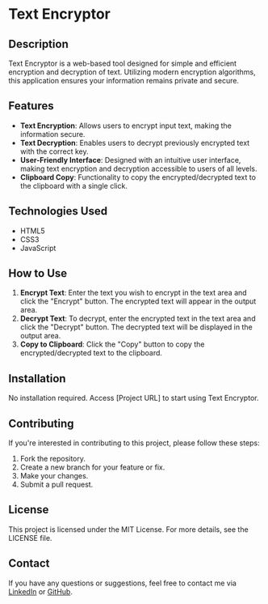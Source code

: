# Text Encryptor

## Description
Text Encryptor is a web-based tool designed for simple and efficient encryption and decryption of text. Utilizing modern encryption algorithms, this application ensures your information remains private and secure.

## Features
- **Text Encryption**: Allows users to encrypt input text, making the information secure.
- **Text Decryption**: Enables users to decrypt previously encrypted text with the correct key.
- **User-Friendly Interface**: Designed with an intuitive user interface, making text encryption and decryption accessible to users of all levels.
- **Clipboard Copy**: Functionality to copy the encrypted/decrypted text to the clipboard with a single click.

## Technologies Used
- HTML5
- CSS3
- JavaScript

## How to Use
1. **Encrypt Text**: Enter the text you wish to encrypt in the text area and click the "Encrypt" button. The encrypted text will appear in the output area.
2. **Decrypt Text**: To decrypt, enter the encrypted text in the text area and click the "Decrypt" button. The decrypted text will be displayed in the output area.
3. **Copy to Clipboard**: Click the "Copy" button to copy the encrypted/decrypted text to the clipboard.

## Installation
No installation required. Access [Project URL] to start using Text Encryptor.

## Contributing
If you're interested in contributing to this project, please follow these steps:
1. Fork the repository.
2. Create a new branch for your feature or fix.
3. Make your changes.
4. Submit a pull request.

## License
This project is licensed under the MIT License. For more details, see the LICENSE file.

## Contact
If you have any questions or suggestions, feel free to contact me via [LinkedIn](https://www.linkedin.com/in/mar%C3%ADa-camila-amaya-rodr%C3%ADguez/) or [GitHub](https://github.com/CmilAmaya).
